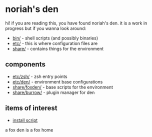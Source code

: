# noriah's den

hi! if you are reading this, you have found noriah's den.
it is a work in progress but if you wanna look around:

- [bin/](bin/) - shell scripts (and possibly binaries)
- [etc/](etc/) - this is where configuration files are
- [share/](share/) - contains things for the environment

## components

- [etc/zsh/](etc/zsh/) - zsh entry points
- [etc/den/](etc/den/) - environment base configurations
- [share/foxden/](share/foxden/) - base scripts for the environment
- [share/burrow/](share/burrow/) - plugin manager for den

## items of interest

- [install script](share/foxden/install.zsh)

a fox den is a fox home
